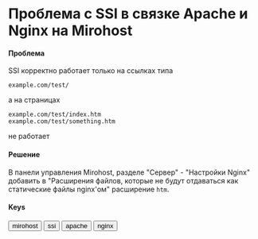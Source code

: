 # Проблема с SSI в связке Apache и Nginx на Mirohost

#### Проблема

SSI корректно работает только на ссылках типа

`example.com/test/`

а на страницах

`example.com/test/index.htm`  
`example.com/test/something.htm`

не работает

#### Решение

В панели управления Mirohost, разделе "Сервер" - "Настройки Nginx" добавить в "Расширения файлов, которые не будут отдаваться как статические файлы nginx'ом" расширение `htm`.

#### Keys

<button>mirohost</button> <button>ssi</button> <button>apache</button> <button>nginx</button>
